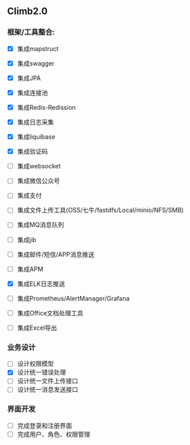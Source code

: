 ## Climb2.0

### 框架/工具整合:
- [x] 集成mapstruct
- [x] 集成swagger
- [x] 集成JPA
- [x] 集成连接池
- [x] 集成Redis-Redission
- [x] 集成日志采集
- [x] 集成liquibase
- [x] 集成验证码
- [ ] 集成websocket
- [ ] 集成微信公众号
- [ ] 集成支付
- [ ] 集成文件上传工具(OSS/七牛/fastdfs/Local/minio/NFS/SMB)
- [ ] 集成MQ消息队列
- [ ] 集成jib
- [ ] 集成邮件/短信/APP消息推送
- [ ] 集成APM
- [x] 集成ELK日志推送
- [ ] 集成Prometheus/AlertManager/Grafana
- [ ] 集成Office文档处理工具
- [ ] 集成Excel导出


### 业务设计
- [ ] 设计权限模型
- [x] 设计统一错误处理
- [ ] 设计统一文件上传接口
- [ ] 设计统一消息发送接口

### 界面开发
- [ ] 完成登录和注册界面
- [ ] 完成用户、角色、权限管理
